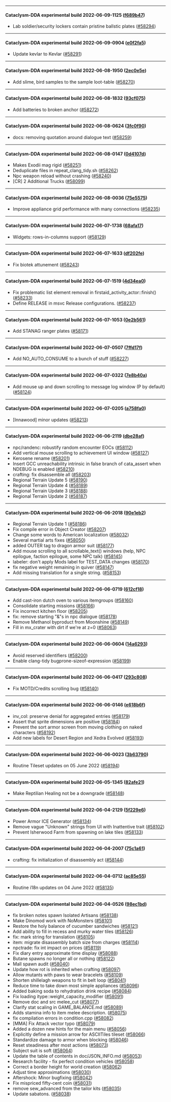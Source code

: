 
---

#### Cataclysm-DDA experimental build 2022-06-09-1125 ([f689b47](https://github.com/CleverRaven/Cataclysm-DDA/releases/tag/cdda-experimental-2022-06-09-1125))

* Lab soldier/security lockers contain pristine ballstic plates ([#58294](https://github.com/CleverRaven/Cataclysm-DDA/pull/58294))

---

#### Cataclysm-DDA experimental build 2022-06-09-0904 ([e0f2fa5](https://github.com/CleverRaven/Cataclysm-DDA/releases/tag/cdda-experimental-2022-06-09-0904))

* Update kevlar to Kevlar ([#58291](https://github.com/CleverRaven/Cataclysm-DDA/pull/58291))

---

#### Cataclysm-DDA experimental build 2022-06-08-1950 ([2ec0e5e](https://github.com/CleverRaven/Cataclysm-DDA/releases/tag/cdda-experimental-2022-06-08-1950))

* Add slime, bird samples to the sample loot-table ([#58270](https://github.com/CleverRaven/Cataclysm-DDA/pull/58270))

---

#### Cataclysm-DDA experimental build 2022-06-08-1832 ([93cf075](https://github.com/CleverRaven/Cataclysm-DDA/releases/tag/cdda-experimental-2022-06-08-1832))

* Add batteries to broken anchor ([#58272](https://github.com/CleverRaven/Cataclysm-DDA/pull/58272))

---

#### Cataclysm-DDA experimental build 2022-06-08-0624 ([3fc0f90](https://github.com/CleverRaven/Cataclysm-DDA/releases/tag/cdda-experimental-2022-06-08-0624))

* docs: removing quotation around dialogue text ([#58259](https://github.com/CleverRaven/Cataclysm-DDA/pull/58259))

---

#### Cataclysm-DDA experimental build 2022-06-08-0147 ([0d4107d](https://github.com/CleverRaven/Cataclysm-DDA/releases/tag/cdda-experimental-2022-06-08-0147))

* Makes Exodii mag rigid ([#58251](https://github.com/CleverRaven/Cataclysm-DDA/pull/58251))
* Deduplicate files in repeat_clang_tidy.sh ([#58262](https://github.com/CleverRaven/Cataclysm-DDA/pull/58262))
* Npc weapon reload without crashing ([#58240](https://github.com/CleverRaven/Cataclysm-DDA/pull/58240))
* [CR] 2 Additional Trucks ([#58099](https://github.com/CleverRaven/Cataclysm-DDA/pull/58099))

---

#### Cataclysm-DDA experimental build 2022-06-08-0036 ([75e5575](https://github.com/CleverRaven/Cataclysm-DDA/releases/tag/cdda-experimental-2022-06-08-0036))

* Improve appliance grid performance with many connections ([#58235](https://github.com/CleverRaven/Cataclysm-DDA/pull/58235))

---

#### Cataclysm-DDA experimental build 2022-06-07-1738 ([68afa17](https://github.com/CleverRaven/Cataclysm-DDA/releases/tag/cdda-experimental-2022-06-07-1738))

* Widgets: rows-in-columns support ([#58129](https://github.com/CleverRaven/Cataclysm-DDA/pull/58129))

---

#### Cataclysm-DDA experimental build 2022-06-07-1633 ([df202fe](https://github.com/CleverRaven/Cataclysm-DDA/releases/tag/cdda-experimental-2022-06-07-1633))

* Fix biotek attunement ([#58243](https://github.com/CleverRaven/Cataclysm-DDA/pull/58243))

---

#### Cataclysm-DDA experimental build 2022-06-07-1519 ([4d34ea0](https://github.com/CleverRaven/Cataclysm-DDA/releases/tag/cdda-experimental-2022-06-07-1519))

* Fix problematic list element removal in firstaid_activity_actor::finish() ([#58233](https://github.com/CleverRaven/Cataclysm-DDA/pull/58233))
* Define RELEASE in msvc Release configurations. ([#58237](https://github.com/CleverRaven/Cataclysm-DDA/pull/58237))

---

#### Cataclysm-DDA experimental build 2022-06-07-1053 ([0e2b561](https://github.com/CleverRaven/Cataclysm-DDA/releases/tag/cdda-experimental-2022-06-07-1053))

* Add STANAG ranger plates ([#58171](https://github.com/CleverRaven/Cataclysm-DDA/pull/58171))

---

#### Cataclysm-DDA experimental build 2022-06-07-0507 ([7ffd17f](https://github.com/CleverRaven/Cataclysm-DDA/releases/tag/cdda-experimental-2022-06-07-0507))

* Add NO_AUTO_CONSUME to a bunch of stuff ([#58227](https://github.com/CleverRaven/Cataclysm-DDA/pull/58227))

---

#### Cataclysm-DDA experimental build 2022-06-07-0322 ([7e8b40a](https://github.com/CleverRaven/Cataclysm-DDA/releases/tag/cdda-experimental-2022-06-07-0322))

* Add mouse up and down scrolling to message log window (P by default) ([#58124](https://github.com/CleverRaven/Cataclysm-DDA/pull/58124))

---

#### Cataclysm-DDA experimental build 2022-06-07-0205 ([a758fa0](https://github.com/CleverRaven/Cataclysm-DDA/releases/tag/cdda-experimental-2022-06-07-0205))

* [Innawood] minor updates ([#58213](https://github.com/CleverRaven/Cataclysm-DDA/pull/58213))

---

#### Cataclysm-DDA experimental build 2022-06-06-2119 ([dbe28af](https://github.com/CleverRaven/Cataclysm-DDA/releases/tag/cdda-experimental-2022-06-06-2119))

* npc/randenc: robustify random encounter EOCs ([#58112](https://github.com/CleverRaven/Cataclysm-DDA/pull/58112))
* Add vertical mouse scrolling to achievement UI window ([#58127](https://github.com/CleverRaven/Cataclysm-DDA/pull/58127))
* Kerosene rename ([#58201](https://github.com/CleverRaven/Cataclysm-DDA/pull/58201))
* Insert GCC unreachability intrinsic in false branch of cata_assert when NDEBUG is enabled ([#58210](https://github.com/CleverRaven/Cataclysm-DDA/pull/58210))
* crafting: fix disassemble all ([#58203](https://github.com/CleverRaven/Cataclysm-DDA/pull/58203))
* Regional Terrain Update 5 ([#58190](https://github.com/CleverRaven/Cataclysm-DDA/pull/58190))
* Regional Terrain Update 4 ([#58189](https://github.com/CleverRaven/Cataclysm-DDA/pull/58189))
* Regional Terrain Update 3 ([#58188](https://github.com/CleverRaven/Cataclysm-DDA/pull/58188))
* Regional Terrain Update 2 ([#58187](https://github.com/CleverRaven/Cataclysm-DDA/pull/58187))

---

#### Cataclysm-DDA experimental build 2022-06-06-2018 ([90e1eb2](https://github.com/CleverRaven/Cataclysm-DDA/releases/tag/cdda-experimental-2022-06-06-2018))

* Regional Terrain Update 1 ([#58186](https://github.com/CleverRaven/Cataclysm-DDA/pull/58186))
* Fix compile error in Object Creator ([#58207](https://github.com/CleverRaven/Cataclysm-DDA/pull/58207))
* Change some words to American localization ([#58032](https://github.com/CleverRaven/Cataclysm-DDA/pull/58032))
* Several martial arts fixes ([#58050](https://github.com/CleverRaven/Cataclysm-DDA/pull/58050))
* added OUTER tag to dragon armor suit ([#58177](https://github.com/CleverRaven/Cataclysm-DDA/pull/58177))
* Add mouse scrolling to all scrollable_text() windows (help, NPC epilogue, faction epilogue, some NPC talk) ([#58145](https://github.com/CleverRaven/Cataclysm-DDA/pull/58145))
* labeler: don't apply Mods label for TEST_DATA changes ([#58170](https://github.com/CleverRaven/Cataclysm-DDA/pull/58170))
* fix negative weight remaining in quiver ([#58147](https://github.com/CleverRaven/Cataclysm-DDA/pull/58147))
* Add missing translation for a single string. ([#58153](https://github.com/CleverRaven/Cataclysm-DDA/pull/58153))

---

#### Cataclysm-DDA experimental build 2022-06-06-0719 ([612cf18](https://github.com/CleverRaven/Cataclysm-DDA/releases/tag/cdda-experimental-2022-06-06-0719))

* Add cast-iron dutch oven to various itemgroups ([#58160](https://github.com/CleverRaven/Cataclysm-DDA/pull/58160))
* Consolidate starting missions ([#58166](https://github.com/CleverRaven/Cataclysm-DDA/pull/58166))
* Fix incorrect kitchen floor ([#58205](https://github.com/CleverRaven/Cataclysm-DDA/pull/58205))
* fix: remove starting "&"s in npc dialogue ([#58178](https://github.com/CleverRaven/Cataclysm-DDA/pull/58178))
* Remove Methanol byproduct from Moonshine ([#58149](https://github.com/CleverRaven/Cataclysm-DDA/pull/58149))
* Fill in mx_crater with dirt if we're at z=0 ([#58063](https://github.com/CleverRaven/Cataclysm-DDA/pull/58063))

---

#### Cataclysm-DDA experimental build 2022-06-06-0604 ([14a6293](https://github.com/CleverRaven/Cataclysm-DDA/releases/tag/cdda-experimental-2022-06-06-0604))

* Avoid reserved identifiers ([#58200](https://github.com/CleverRaven/Cataclysm-DDA/pull/58200))
* Enable clang-tidy bugprone-sizeof-expression ([#58199](https://github.com/CleverRaven/Cataclysm-DDA/pull/58199))

---

#### Cataclysm-DDA experimental build 2022-06-06-0417 ([293c808](https://github.com/CleverRaven/Cataclysm-DDA/releases/tag/cdda-experimental-2022-06-06-0417))

* Fix MOTD/Credits scrolling bug ([#58140](https://github.com/CleverRaven/Cataclysm-DDA/pull/58140))

---

#### Cataclysm-DDA experimental build 2022-06-06-0146 ([e618b6f](https://github.com/CleverRaven/Cataclysm-DDA/releases/tag/cdda-experimental-2022-06-06-0146))

* inv_col: preserve denial for aggregated entries ([#58179](https://github.com/CleverRaven/Cataclysm-DDA/pull/58179))
* Assert that sprite dimensions are positive ([#58184](https://github.com/CleverRaven/Cataclysm-DDA/pull/58184))
* Prevent the sort armor screen from moving clothing on naked characters ([#58192](https://github.com/CleverRaven/Cataclysm-DDA/pull/58192))
* Add new labels for Desert Region and Xedra Evolved ([#58193](https://github.com/CleverRaven/Cataclysm-DDA/pull/58193))

---

#### Cataclysm-DDA experimental build 2022-06-06-0023 ([3b63790](https://github.com/CleverRaven/Cataclysm-DDA/releases/tag/cdda-experimental-2022-06-06-0023))

* Routine Tileset updates on 05 June 2022 ([#58194](https://github.com/CleverRaven/Cataclysm-DDA/pull/58194))

---

#### Cataclysm-DDA experimental build 2022-06-05-1345 ([82afe21](https://github.com/CleverRaven/Cataclysm-DDA/releases/tag/cdda-experimental-2022-06-05-1345))

* Make Reptilian Healing not be a downgrade ([#58148](https://github.com/CleverRaven/Cataclysm-DDA/pull/58148))

---

#### Cataclysm-DDA experimental build 2022-06-04-2129 ([5f229e6](https://github.com/CleverRaven/Cataclysm-DDA/releases/tag/cdda-experimental-2022-06-04-2129))

* Power Armor ICE Generator ([#58134](https://github.com/CleverRaven/Cataclysm-DDA/pull/58134))
* Remove vague "Unknown" strings from UI with Inattentive trait ([#58102](https://github.com/CleverRaven/Cataclysm-DDA/pull/58102))
* Prevent Isherwood Farm from spawning on lake tiles ([#58133](https://github.com/CleverRaven/Cataclysm-DDA/pull/58133))

---

#### Cataclysm-DDA experimental build 2022-06-04-2007 ([75c1a61](https://github.com/CleverRaven/Cataclysm-DDA/releases/tag/cdda-experimental-2022-06-04-2007))

* crafting: fix initialization of disassembly act ([#58144](https://github.com/CleverRaven/Cataclysm-DDA/pull/58144))

---

#### Cataclysm-DDA experimental build 2022-06-04-0712 ([ac85e55](https://github.com/CleverRaven/Cataclysm-DDA/releases/tag/cdda-experimental-2022-06-04-0712))

* Routine i18n updates on 04 June 2022 ([#58135](https://github.com/CleverRaven/Cataclysm-DDA/pull/58135))

---

#### Cataclysm-DDA experimental build 2022-06-04-0526 ([98ec1bd](https://github.com/CleverRaven/Cataclysm-DDA/releases/tag/cdda-experimental-2022-06-04-0526))

* fix broken notes spawn Isolated Artisans ([#58138](https://github.com/CleverRaven/Cataclysm-DDA/pull/58138))
* Make Dinomod work with NoMonsters ([#58101](https://github.com/CleverRaven/Cataclysm-DDA/pull/58101))
* Restore the holy balance of cucumber sandwiches ([#58121](https://github.com/CleverRaven/Cataclysm-DDA/pull/58121))
* Add ability to fill in recess and murky water tiles ([#58126](https://github.com/CleverRaven/Cataclysm-DDA/pull/58126))
* fix: mark string for translation ([#58105](https://github.com/CleverRaven/Cataclysm-DDA/pull/58105))
* item: migrate disassembly batch size from charges ([#58114](https://github.com/CleverRaven/Cataclysm-DDA/pull/58114))
* npctrade: fix int impact on prices ([#58119](https://github.com/CleverRaven/Cataclysm-DDA/pull/58119))
* Fix diary entry approximate time display ([#58088](https://github.com/CleverRaven/Cataclysm-DDA/pull/58088))
* Butane spawns no longer all or nothing ([#58122](https://github.com/CleverRaven/Cataclysm-DDA/pull/58122))
* Mall spawn audit ([#58040](https://github.com/CleverRaven/Cataclysm-DDA/pull/58040))
* Update how rot is inherited when crafting ([#58097](https://github.com/CleverRaven/Cataclysm-DDA/pull/58097))
* Allow mutants with paws to wear bracelets ([#58109](https://github.com/CleverRaven/Cataclysm-DDA/pull/58109))
* Shorten shillelagh weapons to fit in belt loop ([#58041](https://github.com/CleverRaven/Cataclysm-DDA/pull/58041))
* Reduce time to take down most simple appliances ([#58096](https://github.com/CleverRaven/Cataclysm-DDA/pull/58096))
* Added baking soda to rehydration drink recipe ([#58084](https://github.com/CleverRaven/Cataclysm-DDA/pull/58084))
* Fix loading itype::weight_capacity_modifier ([#58091](https://github.com/CleverRaven/Cataclysm-DDA/pull/58091))
* Remove doc and src melee_cut ([#58077](https://github.com/CleverRaven/Cataclysm-DDA/pull/58077))
* Clarify stat scaling in GAME_BALANCE.md ([#58089](https://github.com/CleverRaven/Cataclysm-DDA/pull/58089))
* Adds stamina info to item melee description. ([#58075](https://github.com/CleverRaven/Cataclysm-DDA/pull/58075))
* fix compilation errors in condition.cpp ([#58082](https://github.com/CleverRaven/Cataclysm-DDA/pull/58082))
* [MMA] Fix Attack vector typo ([#58079](https://github.com/CleverRaven/Cataclysm-DDA/pull/58079))
* Added a dozen new hints for the main menu ([#58056](https://github.com/CleverRaven/Cataclysm-DDA/pull/58056))
* Explicitly define a mission arrow for ASCIITiles tileset ([#58066](https://github.com/CleverRaven/Cataclysm-DDA/pull/58066))
* Standardize damage to armor when blocking ([#58046](https://github.com/CleverRaven/Cataclysm-DDA/pull/58046))
* Reset steadiness after most actions ([#58073](https://github.com/CleverRaven/Cataclysm-DDA/pull/58073))
* Subject suit is soft ([#58064](https://github.com/CleverRaven/Cataclysm-DDA/pull/58064))
* Update the table of contents in doc/JSON_INFO.md ([#58053](https://github.com/CleverRaven/Cataclysm-DDA/pull/58053))
* Research facility - fix perfect condition vehicles ([#58058](https://github.com/CleverRaven/Cataclysm-DDA/pull/58058))
* Correct a border height for world creation ([#58062](https://github.com/CleverRaven/Cataclysm-DDA/pull/58062))
* Adjust time approximations ([#58030](https://github.com/CleverRaven/Cataclysm-DDA/pull/58030))
* Aftershock: Minor bugfixing ([#58042](https://github.com/CleverRaven/Cataclysm-DDA/pull/58042))
* Fix mispriced fifty-cent coin ([#58031](https://github.com/CleverRaven/Cataclysm-DDA/pull/58031))
* remove sew_advanced from the tailor kits ([#58035](https://github.com/CleverRaven/Cataclysm-DDA/pull/58035))
* Update sabatons. ([#58038](https://github.com/CleverRaven/Cataclysm-DDA/pull/58038))
